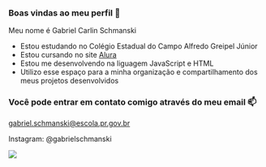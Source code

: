 ### Boas vindas ao meu perfil 💚

Meu nome é Gabriel Carlin Schmanski

- Estou estudando no Colégio Estadual do Campo Alfredo Greipel Júnior
- Estou cursando no site [Alura](https://www.alura.com.br)
- Estou me desenvolvendo na liguagem JavaScript e HTML
- Utilizo esse espaço para a minha organização e compartilhamento dos meus projetos desenvolvidos

### Você pode entrar em contato comigo através do meu email 📫

gabriel.schmanski@escola.pr.gov.br

Instagram: @gabrielschmanski


![](https://media.tenor.com/ZhNS9wwvR2gAAAAd/bellingham-real-madrid.gif)
